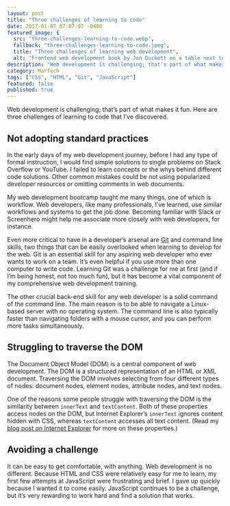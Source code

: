 ```yaml
---
layout: post
title: "Three challenges of learning to code"
date: 2017-01-07 07:07:07 -0400
featured_image: {
  src: "three-challenges-learning-to-code.webp",
  fallback: "three-challenges-learning-to-code.jpeg",
  title: "Three challenges of learning web development",
  alt: "Frontend web development book by Jon Duckett on a table next to a laptop" }
description: "Web development is challenging; that’s part of what makes it fun."
category: MarTech
tags: ["CSS", "HTML", "Git", "JavaScript"]
featured: false
published: true
---
```


Web development is challenging; that’s part of what makes it fun. Here are three challenges of learning to code that I’ve discovered.

## Not adopting standard practices

In the early days of my web development journey, before I had any type of formal instruction, I would find simple solutions to single problems on Stack Overflow or YouTube. I failed to learn concepts or the whys behind different code solutions. Other common mistakes could be not using popularized developer resources or omitting comments in web documents.

My web development bootcamp taught me many things, one of which is workflow. Web developers, like many professionals, I’ve learned, use similar workflows and systems to get the job done. Becoming familiar with Slack or Screenhero might help me associate more closely with web developers, for instance.

Even more critical to have in a developer’s arsenal are [Git](https://git-scm.com/) and command line skills, two things that can be easily overlooked when learning to develop for the web. Git is an essential skill for any aspiring web developer who ever wants to work on a team. It’s even helpful if you use more than one computer to write code. Learning Git was a challenge for me at first (and if I’m being honest, not too much fun), but it has become a vital component of my comprehensive web development training.

The other crucial back-end skill for any web developer is a solid command of the command line. The main reason is to be able to navigate a Linux-based server with no operating system. The command line is also typically faster than navigating folders with a mouse cursor, and you can perform more tasks simultaneously.

## Struggling to traverse the DOM

The Document Object Model (DOM) is a central component of web development. The DOM is a structured representation of an HTML or XML document. Traversing the DOM involves selecting from four different types of nodes: document nodes, element nodes, attribute nodes, and text nodes.

One of the reasons some people struggle with traversing the DOM is the similarity between `innerText` and `textContent`. Both of these properties access nodes on the DOM, but Internet Explorer’s `innerText` ignores content hidden with CSS, whereas `textContent` accesses all text content. (Read my [blog post on Internet Explorer](/martech/2017/love-hate-relationship-internet-explorer/) for more on these properties.)

## Avoiding a challenge

It can be easy to get comfortable, with anything. Web development is no different. Because HTML and CSS were relatively easy for me to learn, my first few attempts at JavaScript were frustrating and brief. I gave up quickly because I wanted it to come easily. JavaScript continues to be a challenge, but it’s very rewarding to work hard and find a solution that works.